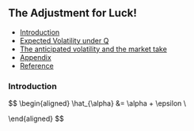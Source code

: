 #

## The Adjustment for Luck!

- [Introduction](#introduction)
- [Expected Volatility under Q](#ma)
- [The anticipated volatility and the market take](#info)
- [Appendix](#appendix)
- [Reference](#ref)

### Introduction <a name="introduction"></a>


$$
\begin{aligned}
\hat_{\alpha} &= \alpha + \epsilon \\

\end{aligned}
$$
